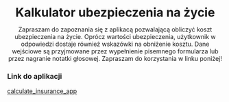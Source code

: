 <header style="margin-bottom: 1rem">
    <h1 style="margin-bottom: 0">Kalkulator ubezpieczenia na życie</h1>
    <p>Zapraszam do zapoznania się z aplikacą pozwalającą obliczyć koszt ubezpieczenia na życie. Oprócz wartości ubezpieczenia, użytkownik w odpowiedzi dostaje również wskazówki na obniżenie kosztu. Dane wejściowe są przyjmowane przez wypełnienie pisemnego formularza lub przez nagranie notatki głosowej.
    Zapraszam do korzystania w linku poniżej!</p>
</header>

<h3>Link do aplikacji</h3>
<a href="https://calculate-insurance-app.streamlit.app/" style="margin-bottom: 2rem" class="md-button md-button--primary" target='_blank'>calculate_insurance_app</a>